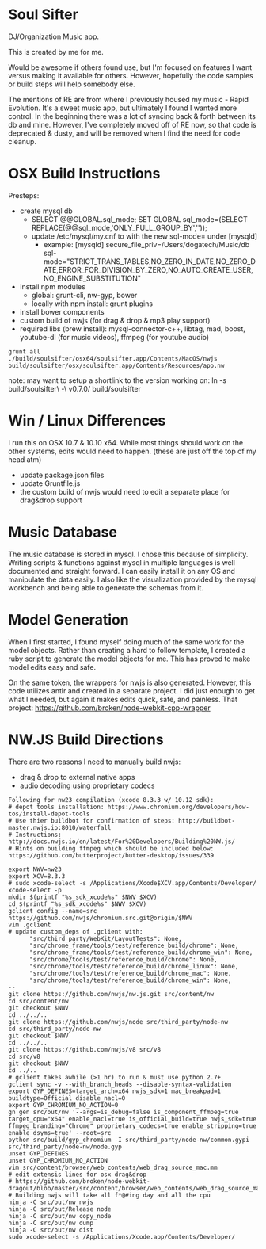 Soul Sifter
===========

DJ/Organization Music app.

This is created by me for me.

Would be awesome if others found use, but I'm focused on features I want versus making it available for others. However, hopefully the code samples or build steps will help somebody else.

The mentions of RE are from where I previously housed my music - Rapid Evolution. It's a sweet music app, but ultimately I found I wanted more control. In the beginning there was a lot of syncing back & forth between its db and mine. However, I've completely moved off of RE now, so that code is deprecated & dusty, and will be removed when I find the need for code cleanup.

OSX Build Instructions
======================
Presteps:
* create mysql db
  * SELECT @@GLOBAL.sql_mode; SET GLOBAL sql_mode=(SELECT REPLACE(@@sql_mode,'ONLY_FULL_GROUP_BY',''));
  * update /etc/mysql/my.cnf to with the new sql-mode= under [mysqld]
    * example: [mysqld]
      secure_file_priv=/Users/dogatech/Music/db
      sql-mode="STRICT_TRANS_TABLES,NO_ZERO_IN_DATE,NO_ZERO_DATE,ERROR_FOR_DIVISION_BY_ZERO,NO_AUTO_CREATE_USER,NO_ENGINE_SUBSTITUTION"
* install npm modules
  * global: grunt-cli, nw-gyp, bower
  * locally with npm install: grunt plugins
* install bower components
* custom build of nwjs (for drag & drop & mp3 play support)
* required libs (brew install): mysql-connector-c++, libtag, mad, boost, youtube-dl (for music videos), ffmpeg (for youtube audio)

```
grunt all
./build/soulsifter/osx64/soulsifter.app/Contents/MacOS/nwjs build/soulsifter/osx/soulsifter.app/Contents/Resources/app.nw
```
note: may want to setup a shortlink to the version working on: ln -s build/soulsifter\ -\ v0.7.0/ build/soulsifter

Win / Linux Differences
=======================
I run this on OSX 10.7 & 10.10 x64. While most things should work on the other systems, edits would need to happen. (these are just off the top of my head atm)
* update package.json files
* update Gruntfile.js
* the custom build of nwjs would need to edit a separate place for drag&drop support

Music Database
==============
The music database is stored in mysql. I chose this because of simplicity. Writing scripts & functions against mysql in multiple languages is well documented and straight forward. I can easily install it on any OS and manipulate the data easily. I also like the visualization provided by the mysql workbench and being able to generate the schemas from it.

Model Generation
================
When I first started, I found myself doing much of the same work for the model objects. Rather than creating a hard to follow template, I created a ruby script to generate the model objects for me. This has proved to make model edits easy and safe.

On the same token, the wrappers for nwjs is also generated. However, this code utilizes antlr and created in a separate project. I did just enough to get what I needed, but again it makes edits quick, safe, and painless. That project: https://github.com/broken/node-webkit-cpp-wrapper

NW.JS Build Directions
======================
There are two reasons I need to manually build nwjs:
* drag & drop to external native apps
* audio decoding using proprietary codecs

```
Following for nw23 compilation (xcode 8.3.3 w/ 10.12 sdk):
# depot tools installation: https://www.chromium.org/developers/how-tos/install-depot-tools
# Use thier buildbot for confirmation of steps: http://buildbot-master.nwjs.io:8010/waterfall
# Instructions: http://docs.nwjs.io/en/latest/For%20Developers/Building%20NW.js/
# Hints on building ffmpeg which should be included below: https://github.com/butterproject/butter-desktop/issues/339

export NWV=nw23
export XCV=8.3.3
# sudo xcode-select -s /Applications/Xcode$XCV.app/Contents/Developer/
xcode-select -p
mkdir $(printf "%s_sdk_xcode%s" $NWV $XCV)
cd $(printf "%s_sdk_xcode%s" $NWV $XCV)
gclient config --name=src https://github.com/nwjs/chromium.src.git@origin/$NWV
vim .gclient
# update custom_deps of .gclient with:
      "src/third_party/WebKit/LayoutTests": None,
      "src/chrome_frame/tools/test/reference_build/chrome": None,
      "src/chrome_frame/tools/test/reference_build/chrome_win": None,
      "src/chrome/tools/test/reference_build/chrome": None,
      "src/chrome/tools/test/reference_build/chrome_linux": None,
      "src/chrome/tools/test/reference_build/chrome_mac": None,
      "src/chrome/tools/test/reference_build/chrome_win": None,
--
git clone https://github.com/nwjs/nw.js.git src/content/nw 
cd src/content/nw
git checkout $NWV
cd ../../..
git clone https://github.com/nwjs/node src/third_party/node-nw
cd src/third_party/node-nw
git checkout $NWV
cd ../../..
git clone https://github.com/nwjs/v8 src/v8
cd src/v8
git checkout $NWV
cd ../..
# gclient takes awhile (>1 hr) to run & must use python 2.7+
gclient sync -v --with_branch_heads --disable-syntax-validation
export GYP_DEFINES=target_arch=x64 nwjs_sdk=1 mac_breakpad=1 buildtype=Official disable_nacl=0
export GYP_CHROMIUM_NO_ACTION=0
gn gen src/out/nw '--args=is_debug=false is_component_ffmpeg=true target_cpu="x64" enable_nacl=true is_official_build=true nwjs_sdk=true ffmpeg_branding="Chrome" proprietary_codecs=true enable_stripping=true enable_dsyms=true' --root=src
python src/build/gyp_chromium -I src/third_party/node-nw/common.gypi src/third_party/node-nw/node.gyp
unset GYP_DEFINES
unset GYP_CHROMIUM_NO_ACTION
vim src/content/browser/web_contents/web_drag_source_mac.mm
# edit extensis lines for osx drag&drop
# https://github.com/broken/node-webkit-dragout/blob/master/src/content/browser/web_contents/web_drag_source_mac.mm
# Building nwjs will take all f*@#ing day and all the cpu
ninja -C src/out/nw nwjs
ninja -C src/out/Release node
ninja -C src/out/nw copy_node
ninja -C src/out/nw dump
ninja -C src/out/nw dist
sudo xcode-select -s /Applications/Xcode.app/Contents/Developer/
```
